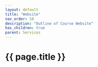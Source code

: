 ```yaml
---
layout: default
title: "Website"
nav_order: 10
description: "Outline of Course Website"
has_children: true
parent: Services
---
```


# {{ page.title }}

